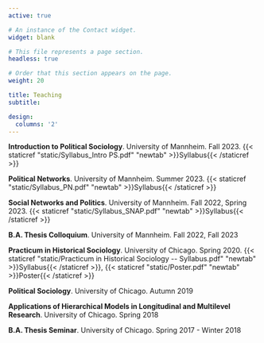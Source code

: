 ```yaml
---
active: true

# An instance of the Contact widget.
widget: blank

# This file represents a page section.
headless: true

# Order that this section appears on the page.
weight: 20

title: Teaching
subtitle:

design:
  columns: '2'
---
```


**Introduction to Political Sociology**. University of Mannheim. Fall 2023. {{< staticref "static/Syllabus_Intro PS.pdf" "newtab" >}}Syllabus{{< /staticref >}}

**Political Networks**. University of Mannheim. Summer 2023. {{< staticref "static/Syllabus_PN.pdf" "newtab" >}}Syllabus{{< /staticref >}}

**Social Networks and Politics**. University of Mannheim. Fall 2022, Spring 2023. {{< staticref "static/Syllabus_SNAP.pdf" "newtab" >}}Syllabus{{< /staticref >}}

**B.A. Thesis Colloquium**. University of Mannheim. Fall 2022, Fall 2023

**Practicum in Historical Sociology**. University of Chicago. Spring 2020. {{< staticref "static/Practicum in Historical Sociology -- Syllabus.pdf" "newtab" >}}Syllabus{{< /staticref >}}, {{< staticref "static/Poster.pdf" "newtab" >}}Poster{{< /staticref >}}

**Political Sociology**. University of Chicago. Autumn 2019

**Applications of Hierarchical Models in Longitudinal and Multilevel Research**. University of Chicago. Spring 2018

**B.A. Thesis Seminar**. University of Chicago. Spring 2017 - Winter 2018
